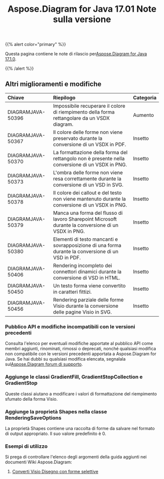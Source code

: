 ﻿---
title: Aspose.Diagram for Java 17.01 Note sulla versione
type: docs
weight: 120
url: /it/java/aspose-diagram-for-java-17-01-release-notes/
---
{{% alert color="primary" %}} 

Questa pagina contiene le note di rilascio per[Aspose.Diagram for Java 17.1.0](https://docs.aspose.com/diagram/java/aspose-diagram-for-java-17-01-release-notes/).

{{% /alert %}} 
## **Altri miglioramenti e modifiche**

|**Chiave**|**Riepilogo**|**Categoria**|
|:- |:- |:- |
|DIAGRAMJAVA-50396|Impossibile recuperare il colore di riempimento della forma rettangolare da un VSDX diagram.|Aumento|
|DIAGRAMJAVA-50367|Il colore delle forme non viene preservato durante la conversione di un VSDX in PDF.|Insetto|
|DIAGRAMJAVA-50370|La formattazione della forma del rettangolo non è presente nella conversione di un VSDX in PNG.|Insetto|
|DIAGRAMJAVA-50373|L'ombra delle forme non viene resa correttamente durante la conversione di un VSD in SVG.|Insetto|
|DIAGRAMJAVA-50378|Il colore dei callout e del testo non viene mantenuto durante la conversione di un VSDX in PNG.|Insetto|
|DIAGRAMJAVA-50379|Manca una forma del flusso di lavoro Sharepoint Microsoft durante la conversione di un VSDX in PNG.|Insetto|
|DIAGRAMJAVA-50380|Elementi di testo mancanti e sovrapposizione di una forma durante la conversione di un VSD in PDF.|Insetto|
|DIAGRAMJAVA-50406|Rendering incompleto dei connettori dinamici durante la conversione di VSD in HTML.|Insetto|
|DIAGRAMJAVA-50450|Un testo forma viene convertito in caratteri fittizi.|Insetto|
|DIAGRAMJAVA-50456|Rendering parziale delle forme Visio durante la conversione delle pagine Visio in SVG.|Insetto|

### **Pubblico API e modifiche incompatibili con le versioni precedenti**
Consulta l'elenco per eventuali modifiche apportate al pubblico API come membri aggiunti, rinominati, rimossi o deprecati, nonché qualsiasi modifica non compatibile con le versioni precedenti apportata a Aspose.Diagram for Java. Se hai dubbi su qualsiasi modifica elencata, segnalala sul[Aspose.Diagram forum di supporto](https://forum.aspose.com/c/diagram/17).
### **Aggiunge le classi GradientFill, GradientStopCollection e GradientStop**
Queste classi aiutano a modificare i valori di formattazione del riempimento sfumato della forma Visio.
### **Aggiunge la proprietà Shapes nella classe RenderingSaveOptions**
La proprietà Shapes contiene una raccolta di forme da salvare nel formato di output appropriato. Il suo valore predefinito è 0.
### **Esempi di utilizzo**
Si prega di controllare l'elenco degli argomenti della guida aggiunti nei documenti Wiki Aspose.Diagram:

1. [Converti Visio Disegno con forme selettive]()
